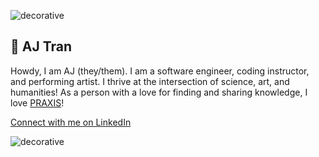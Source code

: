![decorative](https://user-images.githubusercontent.com/31839316/96356889-ec9e8680-10b1-11eb-99b5-7a196827eecb.png)

## 🔮 AJ Tran

Howdy, I am AJ (they/them). I am a software engineer, coding instructor, and performing artist. I thrive at the intersection of science, art, and humanities! As a person with a love for finding and sharing knowledge, I love [PRAXIS](https://www.wordnik.com/words/praxis)!

[Connect with me on LinkedIn](https://www.linkedin.com/in/ajtran-dev/)

<!-- [I am also on GitLab](https://gitlab.com/occvlt)

![AJ's github stats](https://github-readme-stats.vercel.app/api?username=ajtran303&show_icons=true&theme=synthwave)  -->

![decorative](https://user-images.githubusercontent.com/31839316/96356871-bc56e800-10b1-11eb-92b2-f8d19160831b.png)
